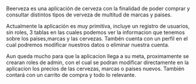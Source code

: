 Beerveza es una aplicación de cerveza con la finalidad de poder comprar y consultar distintos tipos de verveza de multitud de marcas y paises.

Actualmente la aplicación es muy primitiva, incluye un registro de usuarios, sin roles, 3 tablas en las cuales podemos ver la informacion que tenemos sobre los paises,marcas y las cervezas. Tambén cuenta con un perfil en el cual podremos modificar nuestros datos o eliminar nuestra cuenta.

Aun queda mucho para que la aplicacion llega a su meta, proximamente se crearan roles de admin, con el cual se podran modificar directamente en la aplicacion los precios de las cervezas, marcas o paises nuevos. También contará con un carrito de compra y todo lo relevante.
